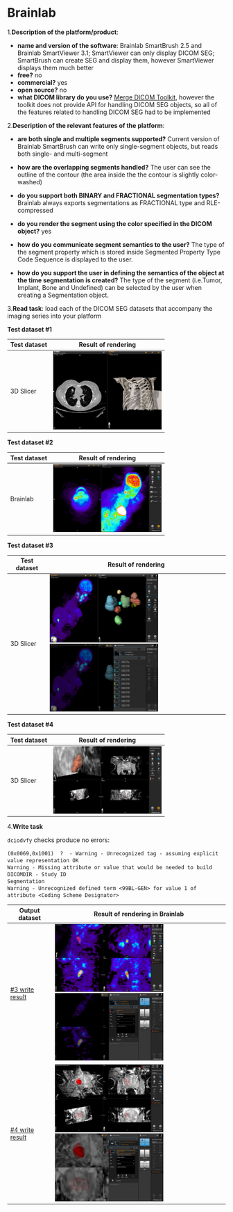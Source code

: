 # Brainlab

1.**Description of the platform/product**:
 * **name and version of the software**: Brainlab SmartBrush 2.5 and Brainlab SmartViewer 3.1; SmartViewer can only display DICOM SEG; SmartBrush can create SEG and display them, however SmartViewer displays them much better
 * **free?** no
 * **commercial?** yes
 * **open source?** no 
 * **what DICOM library do you use?** [Merge DICOM Toolkit](http://www.merge.com/Solutions/Toolkits/Merge-DICOM-Toolkit.aspx), however the toolkit does not provide API for handling DICOM SEG objects, so all of the features related to handling DICOM SEG had to be implemented

2.**Description of the relevant features of the platform**: 
 * **are both single and multiple segments supported?** Current version of Brainlab SmartBrush can write only single-segment objects, but reads both single- and multi-segment 
 * **how are the overlapping segments handled?** The user can see the outline of the contour (the area inside the the contour is slightly color-washed)

 * **do you support both BINARY and FRACTIONAL segmentation types?** Brainlab always exports segmentations as FRACTIONAL type and RLE-compressed
 * **do you render the segment using the color specified in the DICOM object?** yes
 * **how do you communicate segment semantics to the user?** The type of the segment property which is stored inside Segmented Property Type Code Sequence is displayed to the user.
 * **how do you support the user in defining the semantics of the object at the time segmentation is created?** The type of the segment (i.e.Tumor, Implant, Bone and Undefined) can be selected by the user when creating a Segmentation object.

3.**Read task**: load each of the DICOM SEG datasets that accompany the imaging series into your platform

**Test dataset #1**

| Test dataset | Result of rendering |
| -- | -- |
| 3D Slicer | <img src="./brainlab/brainlab-read-lidc.png" width=250> |

**Test dataset #2**

| Test dataset | Result of rendering |
| -- | -- |
| Brainlab | <img src="./brainlab/brainlab-read-seg2.png" width=250> |

**Test dataset #3**

| Test dataset | Result of rendering |
| -- | -- |
| 3D Slicer | <img src="./brainlab/brainlab-read-hnc.jpg" width=250> <img src="./brainlab/brainlab-read-hnc-measurements.jpg" width=250>|

**Test dataset #4**

| Test dataset | Result of rendering |
| -- | -- |
| 3D Slicer | <img src="./brainlab/brainlab-read-prostate.jpg" width=250> |


4.**Write task**

`dciodvfy` checks produce no errors:

```
(0x0069,0x1001)  ?  - Warning - Unrecognized tag - assuming explicit value representation OK
Warning - Missing attribute or value that would be needed to build DICOMDIR - Study ID
Segmentation
Warning - Unrecognized defined term <99BL-GEN> for value 1 of attribute <Coding Scheme Designator>
```

| Output dataset | Result of rendering in Brainlab|
| -- | -- |
| [#3 write result](http://slicer.kitware.com/midas3/download/item/266127/SEG_BL_DataSet3_compressed.dcm) | <img src="./brainlab/DataSet3_FromSmartbrush_ReadByBrainlabSmartbrush.JPG" width=250> <img src="./brainlab/DataSet3_FromSmartbrush_ReadByBrainlabSmartbrush_UI.JPG" width=250> |
| [#4 write result](http://slicer.kitware.com/midas3/download/item/266126/SEG_BL_DataSet4_compressed.dcm) | <img src="./brainlab/DataSet4_FromSmartbrush_ReadByBrainlabSmartbrush.JPG" width=250> <img src="./brainlab/DataSet4_FromSmartbrush_ReadByBrainlabSmartbrush_UI.JPG" width=250>  |


